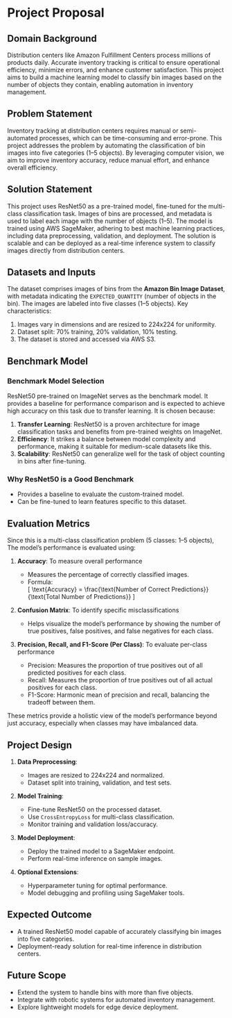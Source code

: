 # Project Proposal

## **Domain Background**

Distribution centers like Amazon Fulfillment Centers process millions of products daily. Accurate inventory tracking is critical to ensure operational efficiency, minimize errors, and enhance customer satisfaction. This project aims to build a machine learning model to classify bin images based on the number of objects they contain, enabling automation in inventory management.

## **Problem Statement**

Inventory tracking at distribution centers requires manual or semi-automated processes, which can be time-consuming and error-prone. This project addresses the problem by automating the classification of bin images into five categories (1–5 objects). By leveraging computer vision, we aim to improve inventory accuracy, reduce manual effort, and enhance overall efficiency.

## **Solution Statement**

This project uses ResNet50 as a pre-trained model, fine-tuned for the multi-class classification task. Images of bins are processed, and metadata is used to label each image with the number of objects (1–5). The model is trained using AWS SageMaker, adhering to best machine learning practices, including data preprocessing, validation, and deployment. The solution is scalable and can be deployed as a real-time inference system to classify images directly from distribution centers.

## **Datasets and Inputs**

The dataset comprises images of bins from the **Amazon Bin Image Dataset**, with metadata indicating the `EXPECTED_QUANTITY` (number of objects in the bin). The images are labeled into five classes (1–5 objects). Key characteristics:
1. Images vary in dimensions and are resized to 224x224 for uniformity.
2. Dataset split: 70% training, 20% validation, 10% testing.
3. The dataset is stored and accessed via AWS S3.

## **Benchmark Model**


### **Benchmark Model Selection**
ResNet50 pre-trained on ImageNet serves as the benchmark model. It provides a baseline for performance comparison and is expected to achieve high accuracy on this task due to transfer learning. It is chosen because:
1. **Transfer Learning**: ResNet50 is a proven architecture for image classification tasks and benefits from pre-trained weights on ImageNet.
2. **Efficiency**: It strikes a balance between model complexity and performance, making it suitable for medium-scale datasets like this.
3. **Scalability**: ResNet50 can generalize well for the task of object counting in bins after fine-tuning.

### **Why ResNet50 is a Good Benchmark**
- Provides a baseline to evaluate the custom-trained model.
- Can be fine-tuned to learn features specific to this dataset.

## **Evaluation Metrics**

Since this is a multi-class classification problem (5 classes: 1–5 objects), The model’s performance is evaluated using:

1. **Accuracy**: To measure overall performance
   - Measures the percentage of correctly classified images.
   - Formula:  
     \[
     \text{Accuracy} = \frac{\text{Number of Correct Predictions}}{\text{Total Number of Predictions}}
     \]

2. **Confusion Matrix**: To identify specific misclassifications
   - Helps visualize the model’s performance by showing the number of true positives, false positives, and false negatives for each class.

3. **Precision, Recall, and F1-Score (Per Class)**: To evaluate per-class performance
   - Precision: Measures the proportion of true positives out of all predicted positives for each class.
   - Recall: Measures the proportion of true positives out of all actual positives for each class.
   - F1-Score: Harmonic mean of precision and recall, balancing the tradeoff between them.

These metrics provide a holistic view of the model’s performance beyond just accuracy, especially when classes may have imbalanced data.

## **Project Design**

1. **Data Preprocessing**:
   - Images are resized to 224x224 and normalized.
   - Dataset split into training, validation, and test sets.

2. **Model Training**:
   - Fine-tune ResNet50 on the processed dataset.
   - Use `CrossEntropyLoss` for multi-class classification.
   - Monitor training and validation loss/accuracy.

3. **Model Deployment**:
   - Deploy the trained model to a SageMaker endpoint.
   - Perform real-time inference on sample images.

4. **Optional Extensions**:
   - Hyperparameter tuning for optimal performance.
   - Model debugging and profiling using SageMaker tools.

## **Expected Outcome**

- A trained ResNet50 model capable of accurately classifying bin images into five categories.
- Deployment-ready solution for real-time inference in distribution centers.

## **Future Scope**

- Extend the system to handle bins with more than five objects.
- Integrate with robotic systems for automated inventory management.
- Explore lightweight models for edge device deployment.